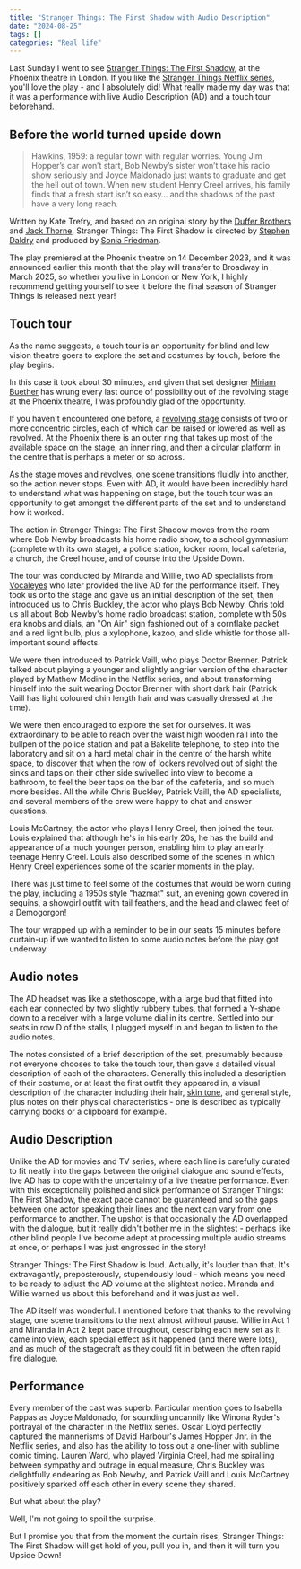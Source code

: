 ```yaml
---
title: "Stranger Things: The First Shadow with Audio Description"
date: "2024-08-25"
tags: []
categories: "Real life"
---
```


Last Sunday I went to see [Stranger Things: The First Shadow](https://uk.strangerthingsonstage.com/), at the Phoenix theatre in London. If you like the [Stranger Things Netflix series](https://en.wikipedia.org/wiki/Stranger_Things), you'll love the play - and I absolutely did! What really made my day was that it was a performance with live Audio Description (AD) and a touch tour beforehand.

## Before the world turned upside down

>Hawkins, 1959: a regular town with regular worries. Young Jim Hopper’s car won’t start, Bob Newby’s sister won’t take his radio show seriously and Joyce Maldonado just wants to graduate and get the hell out of town. When new student Henry Creel arrives, his family finds that a fresh start isn’t so easy…
and the shadows of the past have a very long reach.

Written by Kate Trefry, and based on an original story by the [Duffer Brothers](https://en.wikipedia.org/wiki/The_Duffer_Brothers) and [Jack Thorne](https://en.wikipedia.org/wiki/Jack_Thorne), Stranger Things: The First Shadow is directed by [Stephen Daldry](https://en.wikipedia.org/wiki/Stephen_Daldry) and produced by [Sonia Friedman](https://en.wikipedia.org/wiki/Sonia_Friedman).

The play premiered at the Phoenix theatre on 14 December 2023, and it was announced earlier this month that the play will transfer to Broadway in March 2025, so whether you live in London or New York, I highly recommend getting yourself to see it before the final season of Stranger Things is released next year!

## Touch tour

As the name suggests, a touch tour is an opportunity for blind and low vision theatre goers to explore the set and costumes by touch, before the play begins. 

In this case it took about 30 minutes, and given that set designer [Miriam Buether](https://en.wikipedia.org/wiki/Miriam_Buether) has wrung every last ounce of possibility out of the revolving stage at the Phoenix theatre, I was profoundly glad of the opportunity.

If you haven't encountered one before, a [revolving stage](https://en.wikipedia.org/wiki/Revolving_stage) consists of two or more concentric circles, each of which can be raised or lowered as well as revolved. At the Phoenix there is an outer ring that takes up most of the available space on the stage, an inner ring, and then a circular platform in the centre that is perhaps a meter or so across.

As the stage moves and revolves, one scene transitions fluidly into another, so the action never stops. Even with AD, it would have been incredibly hard to understand what was happening on stage, but the touch tour was an opportunity to get amongst the different parts of the set and to understand how it worked.

The action in Stranger Things: The First Shadow moves from the room where Bob Newby broadcasts his home radio show, to a school gymnasium (complete with its own stage), a police station, locker room, local cafeteria, a church, the Creel house, and of course into the Upside Down.

The tour was conducted by Miranda and Willie, two AD specialists from [Vocaleyes](https://vocaleyes.co.uk/) who later provided the live AD for the performance itself. They took us onto the stage and gave us an initial description of the set, then introduced us to Chris Buckley, the actor who plays Bob Newby. Chris told us all about Bob Newby's home radio broadcast station, complete with 50s era knobs and dials, an "On Air" sign fashioned out of a cornflake packet and a red light bulb, plus a xylophone, kazoo, and slide whistle for those all-important sound effects.

We were then introduced to Patrick Vaill, who plays Doctor Brenner. Patrick talked about playing a younger and slightly angrier version of the character played by Mathew Modine in the Netflix series, and about transforming himself into the suit wearing Doctor Brenner with short dark hair (Patrick Vaill has light coloured chin length hair and was casually dressed at the time).

We were then encouraged to explore the set for ourselves. It was extraordinary to be able to reach over the waist high wooden rail into the bullpen of the police station and pat a Bakelite telephone, to step into the laboratory and sit on a hard metal chair in the centre of the harsh white space, to discover that when the row of lockers revolved out of sight the sinks and taps on their other side swivelled into view to become a bathroom, to feel the beer taps on the bar of the cafeteria, and so much more besides. All the while Chris Buckley, Patrick Vaill, the AD specialists, and several members of the crew were happy to chat and answer questions.

Louis McCartney, the actor who plays Henry Creel, then joined the tour. Louis explained that although he's in his early 20s, he has the build and appearance of a much younger person, enabling him to play an early teenage Henry Creel. Louis also described some of the scenes in which Henry Creel experiences some of the scarier moments in the play.

There was just time to feel some of the costumes that would be worn during the play, including a 1950s style "hazmat" suit, an evening gown covered in sequins, a showgirl outfit with tail feathers, and the head and clawed feet of a Demogorgon!

The tour wrapped up with a reminder to be in our seats 15 minutes before curtain-up if we wanted to listen to some audio notes before the play got underway.

## Audio notes

The AD headset was like a stethoscope, with a large bud that fitted into each ear connected by two slightly rubbery tubes, that formed a Y-shape down to a receiver with a large volume dial in its centre. Settled into our seats in row D of the stalls, I plugged myself in and began to listen to the audio notes.

The notes consisted of a brief description of the set, presumably because not everyone chooses to take the touch tour, then gave a detailed visual description of each of the characters. Generally this included a description of their costume, or at least the first outfit they appeared in, a visual description of the character including their hair, [skin tone](/thoughts-on-skin-tone-and-text-descriptions), and general style, plus notes on their physical characteristics - one is described as typically carrying books or a clipboard for example.

## Audio Description

Unlike the AD for movies and TV series, where each line is carefully curated to fit neatly into the gaps between the original dialogue and sound effects, live AD has to cope with the uncertainty of a live theatre performance. Even with this exceptionally polished and slick performance of Stranger Things: The First Shadow, the exact pace cannot be guaranteed and so the gaps between one actor speaking their lines and the next can vary from one performance to another. The upshot is that occasionally the AD overlapped with the dialogue, but it really didn't bother me in the slightest - perhaps like other blind people I've become adept at processing multiple audio streams at once, or perhaps I was just engrossed in the story!

Stranger Things: The First Shadow is loud. Actually, it's louder than that. It's extravagantly, preposterously, stupendously loud - which means you need to be ready to adjust the AD volume at the slightest notice. Miranda and Willie warned us about this beforehand and it was just as well.

The AD itself was wonderful. I mentioned before that thanks to the revolving stage, one scene transitions to the next almost without pause. Willie in Act 1 and Miranda in Act 2 kept pace throughout, describing each new set as it came into view, each special effect as it happened (and there were lots), and as much of the stagecraft as they could fit in between the often rapid fire dialogue.

## Performance

Every member of the cast was superb. Particular mention goes to Isabella Pappas as Joyce Maldonado, for sounding uncannily like Winona Ryder's portrayal of the character in the Netflix series. Oscar Lloyd perfectly captured the mannerisms of David Harbour's James Hopper Jnr. in the Netflix series, and also has the ability to toss out a one-liner with sublime comic timing. Lauren Ward, who played Virginia Creel, had me spiralling between sympathy and outrage in equal measure, Chris Buckley was delightfully endearing as Bob Newby, and Patrick Vaill and Louis McCartney positively sparked off each other in every scene they shared.

But what about the play?

Well, I'm not going to spoil the surprise.

But I promise you that from the moment the curtain rises, Stranger Things: The First Shadow will get hold of you, pull you in, and then it will turn you Upside Down!
